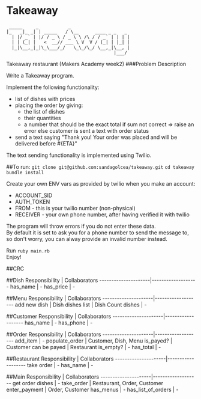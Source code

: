 Takeaway
========

```
 _____     _           _                      
|_   _|_ _| | _____   / \__      ____ _ _   _ 
  | |/ _` | |/ / _ \ / _ \ \ /\ / / _` | | | |
  | | (_| |   <  __// ___ \ V  V / (_| | |_| |
  |_|\__,_|_|\_\___/_/   \_\_/\_/ \__,_|\__, |
                                        |___/ 

```

Takeaway restaurant (Makers Academy week2)
###Problem Description

Write a Takeaway program.

Implement the following functionality:

* list of dishes with prices
* placing the order by giving: 
  * the list of dishes
  * their quantities
  * a number that should be the exact total 
  if sum not correct => raise an error 
  else customer is sent a text with order status
* send a text saying "Thank you! Your order was placed and will be delivered before #{ETA}"

The text sending functionality is implemented using Twilio. 

##To run:
`git clone git@github.com:sandagolcea/takeaway.git` 
`cd takeaway`   
`bundle install`  

Create your own ENV vars as provided by twilio when you make an account:

* ACCOUNT_SID
* AUTH_TOKEN
* FROM - this is your twilio number (non-physical)
* RECEIVER - your own phone number, after having verified it with twilio

The program will throw errors if you do not enter these data.  
By default it is set to ask you for a phone number to send the message to,  so don't worry, you can alway provide an invalid number instead.  

Run `ruby main.rb`  
Enjoy!

##CRC

##Dish
    Responsibility   |  Collaborators
---------------------|-------------------
has_name             |  -
has_price            |  -

##Menu
    Responsibility   |  Collaborators
---------------------|-------------------
add new dish         |  Dish
dishes list          |  Dish
Count dishes         |   -               

##Customer
    Responsibility   |  Collaborators
---------------------|-------------------
has_name             |  -
has_phone            |  - 

##Order
    Responsibility   |  Collaborators
---------------------|-------------------
add_item             |  -
populate_order       |  Customer, Dish, Menu
is_payed?            |  Customer
can be payed         |  Restaurant
is_empty?            |  -
has_total            |  -

##Restaurant
    Responsibility   |  Collaborators
---------------------|-------------------
take order           |  - 
has_name             |  -

##Main
    Responsibility   |  Collaborators
---------------------|-------------------
get order dishes     | -
take_order           | Restaurant, Order, Customer
enter_payment        | Order, Customer
has_menus            |  -
has_list_of_orders   |  -

<!-- 
TODO:
Add tests for takeaway.rb

Check if the dish is still added even if it is not on the list.

Another option was to have a list of hashes for the dish:
  # def create_dish(name, price)
  #   dish = {}
  #   dish[:name] = name
  #   dish[:price] = price
  #   @dishes << dish
  # end


# @dishes = [dish.name,dish.value,..] => class
# @dishes = [{:name => "dish1", :price => 20},{:name => "dish1", :price => 20}...] => no f class
# dishes = { {:name => dish1}, {":name" => dish2}} 
-->
               
